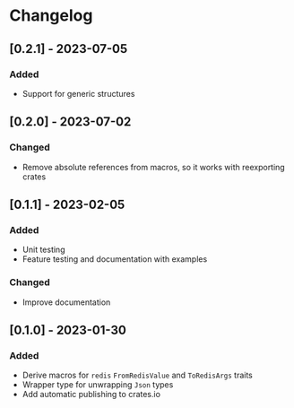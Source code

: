 # Changelog

## [0.2.1] - 2023-07-05

### Added

- Support for generic structures

## [0.2.0] - 2023-07-02

### Changed

- Remove absolute references from macros, so it works with reexporting crates

## [0.1.1] - 2023-02-05

### Added

- Unit testing
- Feature testing and documentation with examples

### Changed

- Improve documentation

## [0.1.0] - 2023-01-30

### Added

- Derive macros for `redis` `FromRedisValue` and `ToRedisArgs` traits
- Wrapper type for unwrapping `Json` types
- Add automatic publishing to crates.io